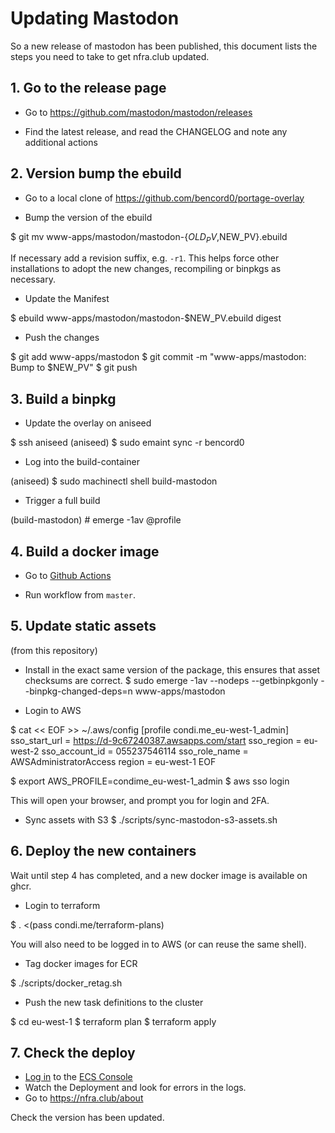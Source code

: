 # Updating Mastodon

So a new release of mastodon has been published, this document lists the steps
you need to take to get nfra.club updated.

## 1. Go to the release page

- Go to https://github.com/mastodon/mastodon/releases

- Find the latest release, and read the CHANGELOG and note any additional actions

## 2. Version bump the ebuild

- Go to a local clone of https://github.com/bencord0/portage-overlay

- Bump the version of the ebuild

$ git mv www-apps/mastodon/mastodon-{$OLD_PV,$NEW_PV}.ebuild

If necessary add a revision suffix, e.g. `-r1`. This helps force other installations
to adopt the new changes, recompiling or binpkgs as necessary.

- Update the Manifest

$ ebuild www-apps/mastodon/mastodon-$NEW_PV.ebuild digest

- Push the changes

$ git add www-apps/mastodon
$ git commit -m "www-apps/mastodon: Bump to $NEW_PV"
$ git push

## 3. Build a binpkg

- Update the overlay on aniseed

$ ssh aniseed
(aniseed) $ sudo emaint sync -r bencord0

- Log into the build-container

(aniseed) $ sudo machinectl shell build-mastodon

- Trigger a full build

(build-mastodon) # emerge -1av @profile

## 4. Build a docker image

- Go to [Github Actions](https://github.com/bencord0/portage-overlay/actions/workflows/docker-build.yml)

- Run workflow from `master`.

## 5. Update static assets

(from this repository)

- Install in the exact same version of the package, this ensures that asset
  checksums are correct.
$ sudo emerge -1av --nodeps --getbinpkgonly --binpkg-changed-deps=n www-apps/mastodon

- Login to AWS

$ cat << EOF >> ~/.aws/config
[profile condi.me_eu-west-1_admin]
sso_start_url = https://d-9c67240387.awsapps.com/start
sso_region = eu-west-2
sso_account_id = 055237546114
sso_role_name = AWSAdministratorAccess
region = eu-west-1
EOF

$ export AWS_PROFILE=condime_eu-west-1_admin
$ aws sso login

This will open your browser, and prompt you for login and 2FA.

- Sync assets with S3
$ ./scripts/sync-mastodon-s3-assets.sh

## 6. Deploy the new containers

Wait until step 4 has completed, and a new docker image is available on ghcr.

- Login to terraform

$ . <(pass condi.me/terraform-plans)

You will also need to be logged in to AWS (or can reuse the same shell).

- Tag docker images for ECR

$ ./scripts/docker_retag.sh

- Push the new task definitions to the cluster

$ cd eu-west-1
$ terraform plan
$ terraform apply

## 7. Check the deploy

- [Log in](https://d-9c67240387.awsapps.com/start) to the [ECS Console](eu-west-1.console.aws.amazon.com/ecs/v2/clusters/default/services)
- Watch the Deployment and look for errors in the logs.
- Go to https://nfra.club/about

Check the version has been updated.
